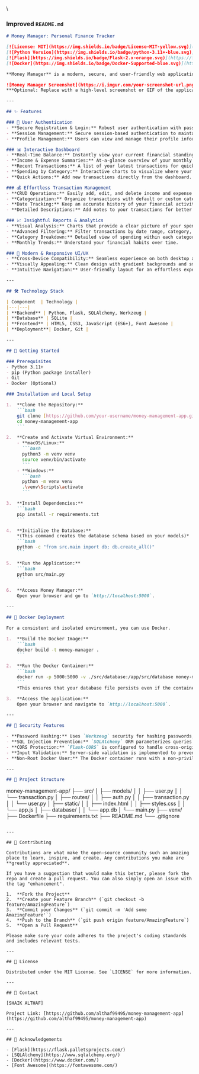 \

### **Improved `README.md`**

```markdown
# Money Manager: Personal Finance Tracker

[![License: MIT](https://img.shields.io/badge/License-MIT-yellow.svg)](LICENSE)
[![Python Version](https://img.shields.io/badge/python-3.11+-blue.svg)](https://www.python.org/downloads/)
[![Flask](https://img.shields.io/badge/Flask-2.x-orange.svg)](https://flask.palletsprojects.com/)
[![Docker](https://img.shields.io/badge/Docker-Supported-blue.svg)](https://www.docker.com/)

**Money Manager** is a modern, secure, and user-friendly web application designed for effortless personal finance tracking. Built with a Python Flask backend, SQLite database, and a responsive HTML/CSS/JavaScript frontend, it empowers users to take control of their financial well-being.

![Money Manager Screenshot](https://i.imgur.com/your-screenshot-url.png)
***Optional: Replace with a high-level screenshot or GIF of the application.***

---

## ✨ Features

### 🔐 User Authentication
- **Secure Registration & Login:** Robust user authentication with password hashing using Werkzeug.
- **Session Management:** Secure session-based authentication to maintain user state.
- **Profile Management:** Users can view and manage their profile information.

### 📊 Interactive Dashboard
- **Real-Time Balance:** Instantly view your current financial standing.
- **Income & Expense Summaries:** At-a-glance overview of your monthly financial activity.
- **Recent Transactions:** A list of your latest transactions for quick review.
- **Spending by Category:** Interactive charts to visualize where your money is going.
- **Quick Actions:** Add new transactions directly from the dashboard.

### 💰 Effortless Transaction Management
- **CRUD Operations:** Easily add, edit, and delete income and expense records.
- **Categorization:** Organize transactions with default or custom categories.
- **Date Tracking:** Keep an accurate history of your financial activities.
- **Detailed Descriptions:** Add notes to your transactions for better context.

### 📈 Insightful Reports & Analytics
- **Visual Analysis:** Charts that provide a clear picture of your spending patterns.
- **Advanced Filtering:** Filter transactions by date range, category, or type (income/expense).
- **Category Breakdown:** Detailed view of spending within each category.
- **Monthly Trends:** Understand your financial habits over time.

### 🎨 Modern & Responsive UI/UX
- **Cross-Device Compatibility:** Seamless experience on both desktop and mobile devices.
- **Visually Appealing:** Clean design with gradient backgrounds and smooth animations.
- **Intuitive Navigation:** User-friendly layout for an effortless experience.

---

## 🛠️ Technology Stack

| Component  | Technology |
|---|---|
| **Backend** | Python, Flask, SQLAlchemy, Werkzeug |
| **Database** | SQLite |
| **Frontend** | HTML5, CSS3, JavaScript (ES6+), Font Awesome |
| **Deployment**| Docker, Git |

---

## 🚀 Getting Started

### Prerequisites
- Python 3.11+
- pip (Python package installer)
- Git
- Docker (Optional)

### Installation and Local Setup

1.  **Clone the Repository:**
    ```bash
    git clone [https://github.com/your-username/money-management-app.git](https://github.com/your-username/money-management-app.git)
    cd money-management-app
    ```

2.  **Create and Activate Virtual Environment:**
    - **macOS/Linux:**
      ```bash
      python3 -m venv venv
      source venv/bin/activate
      ```
    - **Windows:**
      ```bash
      python -m venv venv
      .\venv\Scripts\activate
      ```

3.  **Install Dependencies:**
    ```bash
    pip install -r requirements.txt
    ```

4.  **Initialize the Database:**
    *(This command creates the database schema based on your models)*
    ```bash
    python -c "from src.main import db; db.create_all()"
    ```

5.  **Run the Application:**
    ```bash
    python src/main.py
    ```

6.  **Access Money Manager:**
    Open your browser and go to `http://localhost:5000`.

---

## 🐳 Docker Deployment

For a consistent and isolated environment, you can use Docker.

1.  **Build the Docker Image:**
    ```bash
    docker build -t money-manager .
    ```

2.  **Run the Docker Container:**
    ```bash
    docker run -p 5000:5000 -v ./src/database:/app/src/database money-manager
    ```
    *This ensures that your database file persists even if the container is removed.*

3.  **Access the application:**
    Open your browser and navigate to `http://localhost:5000`.

---

## 🔐 Security Features

- **Password Hashing:** Uses `Werkzeug` security for hashing passwords, protecting against breaches.
- **SQL Injection Prevention:** `SQLAlchemy` ORM parameterizes queries to prevent SQL injection attacks.
- **CORS Protection:** `Flask-CORS` is configured to handle cross-origin requests securely.
- **Input Validation:** Server-side validation is implemented to prevent malicious data entry.
- **Non-Root Docker User:** The Docker container runs with a non-privileged user for enhanced security.

---

## 📁 Project Structure

```
money-management-app/
├── src/
│   ├── models/
│   │   ├── user.py
│   │   └── transaction.py
│   ├── routes/
│   │   ├── auth.py
│   │   ├── transaction.py
│   │   └── user.py
│   ├── static/
│   │   ├── index.html
│   │   ├── styles.css
│   │   └── app.js
│   ├── database/
│   │   └── app.db
│   └── main.py
├── venv/
├── Dockerfile
├── requirements.txt
├── README.md
└── .gitignore
```

---

## 🤝 Contributing

Contributions are what make the open-source community such an amazing place to learn, inspire, and create. Any contributions you make are **greatly appreciated**.

If you have a suggestion that would make this better, please fork the repo and create a pull request. You can also simply open an issue with the tag "enhancement".

1.  **Fork the Project**
2.  **Create your Feature Branch** (`git checkout -b feature/AmazingFeature`)
3.  **Commit your Changes** (`git commit -m 'Add some AmazingFeature'`)
4.  **Push to the Branch** (`git push origin feature/AmazingFeature`)
5.  **Open a Pull Request**

Please make sure your code adheres to the project's coding standards and includes relevant tests.

---

## 📜 License

Distributed under the MIT License. See `LICENSE` for more information.

---

## 📧 Contact

[SHAIK ALTHAF] 

Project Link: [https://github.com/althaf99495/money-management-app](https://github.com/althaf99495/money-management-app)

---

## 🙏 Acknowledgements

- [Flask](https://flask.palletsprojects.com/)
- [SQLAlchemy](https://www.sqlalchemy.org/)
- [Docker](https://www.docker.com/)
- [Font Awesome](https://fontawesome.com/)
```